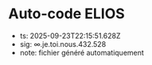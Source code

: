 # Auto-code ELIOS
- ts: 2025-09-23T22:15:51.628Z
- sig: ∞.je.toi.nous.432.528
- note: fichier généré automatiquement